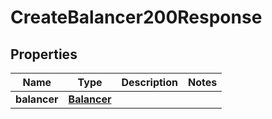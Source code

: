

# CreateBalancer200Response


## Properties

| Name | Type | Description | Notes |
|------------ | ------------- | ------------- | -------------|
|**balancer** | [**Balancer**](Balancer.md) |  |  |



